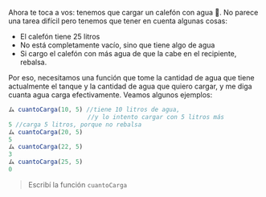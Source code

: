 Ahora te toca a vos: tenemos que cargar un calefón con agua :potable_water:. No parece una tarea difícil pero tenemos que tener en cuenta algunas cosas:

* El calefón tiene 25 litros
* No está completamente vacío, sino que tiene algo de agua
* Si cargo el calefón con más agua de que la cabe en el recipiente, rebalsa.

Por eso, necesitamos una función que tome la cantidad de agua que tiene actualmente el tanque y la cantidad de agua que quiero cargar, y me diga cuanta agua carga efectivamente. Veamos algunos ejemplos:

```javascript
ム cuantoCarga(10, 5) //tiene 10 litros de agua, 
                      //y lo intento cargar con 5 litros más
5 //carga 5 litros, porque no rebalsa
ム cuantoCarga(20, 5)
5
ム cuantoCarga(22, 5)
3
ム cuantoCarga(25, 5)
0
```

> Escribí la función `cuantoCarga`